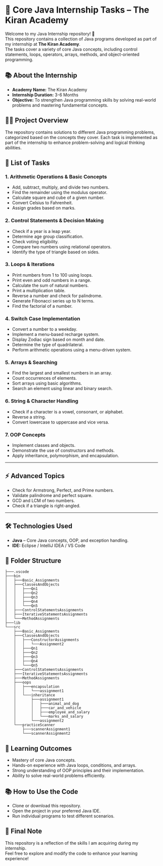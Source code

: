 # 🚀 Core Java Internship Tasks – The Kiran Academy

Welcome to my Java Internship repository! 🎉  
This repository contains a collection of Java programs developed as part of my internship at **The Kiran Academy**.  
The tasks cover a variety of core Java concepts, including control statements, loops, operators, arrays, methods, and object-oriented programming.

## 📚 **About the Internship**
- **Academy Name:** The Kiran Academy
- **Internship Duration:** 3-6 Months
- **Objective:** To strengthen Java programming skills by solving real-world problems and mastering fundamental concepts.

## 🧑‍💻 **Project Overview**
The repository contains solutions to different Java programming problems, categorized based on the concepts they cover. Each task is implemented as part of the internship to enhance problem-solving and logical thinking abilities.

## 📝 **List of Tasks**

### 1. Arithmetic Operations & Basic Concepts
- Add, subtract, multiply, and divide two numbers.
- Find the remainder using the modulus operator.
- Calculate square and cube of a given number.
- Convert Celsius to Fahrenheit.
- Assign grades based on marks.

### 2. Control Statements & Decision Making
- Check if a year is a leap year.
- Determine age group classification.
- Check voting eligibility.
- Compare two numbers using relational operators.
- Identify the type of triangle based on sides.

### 3. Loops & Iterations
- Print numbers from 1 to 100 using loops.
- Print even and odd numbers in a range.
- Calculate the sum of natural numbers.
- Print a multiplication table.
- Reverse a number and check for palindrome.
- Generate Fibonacci series up to N terms.
- Find the factorial of a number.

### 4. Switch Case Implementation
- Convert a number to a weekday.
- Implement a menu-based recharge system.
- Display Zodiac sign based on month and date.
- Determine the type of quadrilateral.
- Perform arithmetic operations using a menu-driven system.

### 5. Arrays & Searching
- Find the largest and smallest numbers in an array.
- Count occurrences of elements.
- Sort arrays using basic algorithms.
- Search an element using linear and binary search.

### 6. String & Character Handling
- Check if a character is a vowel, consonant, or alphabet.
- Reverse a string.
- Convert lowercase to uppercase and vice versa.

### 7. OOP Concepts
- Implement classes and objects.
- Demonstrate the use of constructors and methods.
- Apply inheritance, polymorphism, and encapsulation.

---

## ⚡ **Advanced Topics**
- Check for Armstrong, Perfect, and Prime numbers.
- Validate palindrome and perfect square.
- GCD and LCM of two numbers.
- Check if a triangle is right-angled.

---

## 🛠️ **Technologies Used**
- **Java** – Core Java concepts, OOP, and exception handling.
- **IDE:** Eclipse / IntelliJ IDEA / VS Code

## 📂 **Folder Structure**
```
├───.vscode
├───bin
│   ├───Basic_Assignments
│   ├───ClassesAndObjects
│   │   ├───Qn1
│   │   ├───Qn2
│   │   ├───Qn3
│   │   ├───Qn4
│   │   └───Qn5
│   ├───ControlStatementsAssignments
│   ├───IterativeStatementsAssignments
│   └───MethodAssignments
├───lib
└───src
    ├───Basic_Assignments
    ├───ClassesAndObjects
    │   ├───ConstructorAssignments
    │   │   └───Assignment2
    │   ├───Qn1
    │   ├───Qn2
    │   ├───Qn3
    │   ├───Qn4
    │   └───Qn5
    ├───ControlStatementsAssignments
    ├───IterativeStatementsAssignments
    ├───MethodAssignments
    ├───oops
    │   ├───encapsulation
    │   │   └───assignment1
    │   └───inheritance
    │       ├───assignment1
    │       │   ├───animal_and_dog
    │       │   ├───car_and_vehicle
    │       │   ├───employee_and_salary
    │       │   └───marks_and_salary
    │       └───assignment2
    └───practiceScanner
        ├───scannerAssignment1
        └───scannerAssignment2
```

## 🎯 **Learning Outcomes**
- Mastery of core Java concepts.
- Hands-on experience with Java loops, conditions, and arrays.
- Strong understanding of OOP principles and their implementation.
- Ability to solve real-world problems efficiently.

## 📚 **How to Use the Code**
- Clone or download this repository.
- Open the project in your preferred Java IDE.
- Run individual programs to test different scenarios.

## 🎉 **Final Note**
This repository is a reflection of the skills I am acquiring  during my internship.  
Feel free to explore and modify the code to enhance your learning experience!
